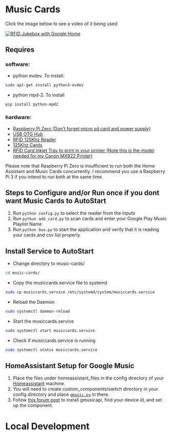 # Music Cards

Click the image below to see a video of it being used

[![RFID Jukebox with Google Home](https://img.youtube.com/vi/AvCseOQidSw/0.jpg)](https://www.youtube.com/watch?v=AvCseOQidSw)

## Requires
### software:

- python evdev. To install:

```bash
sudo apt-get install python3-evdev
```

- python mpd-2. To install

```bash
pip install python-mpd2
```

### hardware:
- [Raspberry Pi Zero (Don't forget micro sd card and power supply)](http://www.microcenter.com/product/486575/Zero_W)
- [USB OTG Hub](https://www.amazon.com/gp/product/B01HYJLZH6/ref=oh_aui_detailpage_o08_s00?ie=UTF8&psc=1)
- [RFID 125Khz Reader](https://www.amazon.com/gp/product/B018C8C162/ref=oh_aui_detailpage_o03_s01?ie=UTF8&psc=1)
- [125Khz Cards](https://www.amazon.com/gp/product/B01MQY5Y7U/ref=ox_sc_act_title_1?smid=A1GYMVIZIMSYWM&psc=1)
- [RFID Card Inkjet Tray to print in your printer (Note this is the model needed for my Canon MX922 Printer)](https://www.amazon.com/gp/product/B00P25H0BA/ref=oh_aui_detailpage_o03_s01?ie=UTF8&psc=1)

Please note that Raspberry Pi Zero is insufficient to run both the Home Assistant and Music Cards concurrently. I recommend you use a Raspberry Pi 3 if you intend to run both at the same time.

## Steps to Configure and/or Run once if you dont want Music Cards to AutoStart

1. Run `python config.py` to select the reader from the inputs
2. Run `python add_card.py` to scan cards and enter your Google Play Music Playlist Name
3. Run `python box.py` to start the application and verify that it is reading your cards and csv list properly

## Install Service to AutoStart

- Change directory to music-cards/
```bash
cd music-cards/
```
- Copy the musiccards.service file to systemd
```bash
sudo cp musiccards.service /etc/systemd/system/musiccards.service
```
- Reload the Daemon
```bash
sudo systemctl daemon-reload
```
- Start the musiccards.service
```bash
sudo systemctl start musiccards.service
```
- Check if musiccards.service is running 
```bash
sudo systemctl status musiccards.service
```

## HomeAssistant Setup for Google Music

1. Place the files under homeassistant_files in the config directory of your [Homeassistant](https://www.home-assistant.io/) machine.
2. You will need to create custom_components/switch directory in your config directory and place [`gmusic.py`](https://github.com/mf-social/Home-Assistant/blob/master/custom_components/switch/gmusic.py) in there.
3. Follow [this forum post](https://community.home-assistant.io/t/google-music-in-ha/10976) to install gmusicapi, find your device id, and set up the component.

# Local Development

